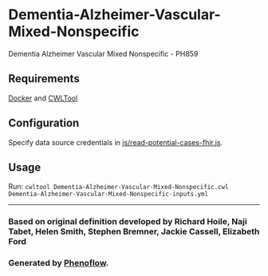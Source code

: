 # Dementia-Alzheimer-Vascular-Mixed-Nonspecific

Dementia Alzheimer Vascular Mixed Nonspecific - PH859

## Requirements

[Docker](https://docs.docker.com/install/) and [CWLTool](https://github.com/common-workflow-language/cwltool#install)

## Configuration

Specify data source credentials in [js/read-potential-cases-fhir.js](js/read-potential-cases-fhir.js).

## Usage

Run: `cwltool Dementia-Alzheimer-Vascular-Mixed-Nonspecific.cwl Dementia-Alzheimer-Vascular-Mixed-Nonspecific-inputs.yml`

***

### Based on original definition developed by Richard Hoile, Naji Tabet, Helen Smith, Stephen Bremner, Jackie Cassell, Elizabeth Ford
### Generated by [Phenoflow](https://kclhi.org/phenoflow).

